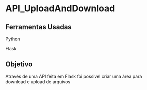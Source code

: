 # API_UploadAndDownload

## Ferramentas Usadas

Python

Flask

## Objetivo
Através de uma API feita em Flask foi possivel criar uma área para download e upload de arquivos
